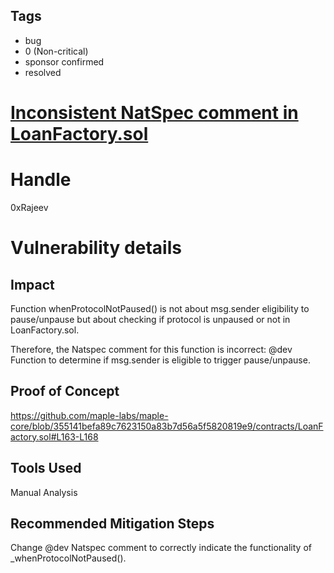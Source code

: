 ## Tags

- bug
- 0 (Non-critical)
- sponsor confirmed
- resolved

# [Inconsistent NatSpec comment in LoanFactory.sol](https://github.com/code-423n4/2021-04-maple-findings/issues/64) 

# Handle

0xRajeev


# Vulnerability details

## Impact

Function whenProtocolNotPaused() is not about msg.sender eligibility to pause/unpause but about checking if protocol is unpaused or not in LoanFactory.sol.

Therefore, the Natspec comment for this function is incorrect:
@dev Function to determine if msg.sender is eligible to trigger pause/unpause.


## Proof of Concept

https://github.com/maple-labs/maple-core/blob/355141befa89c7623150a83b7d56a5f5820819e9/contracts/LoanFactory.sol#L163-L168

## Tools Used

Manual Analysis

## Recommended Mitigation Steps

Change @dev Natspec comment to correctly indicate the functionality of _whenProtocolNotPaused().



